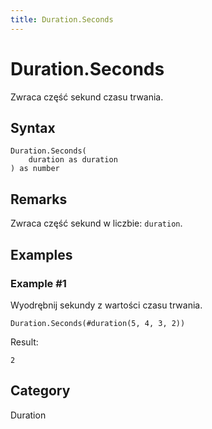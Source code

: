 ```yaml
---
title: Duration.Seconds
---
```


# Duration.Seconds


Zwraca część sekund czasu trwania.


## Syntax

```powerquery
Duration.Seconds(
    duration as duration
) as number
```


## Remarks

Zwraca część sekund w liczbie: <code>duration</code>.


## Examples

### Example #1 
Wyodrębnij sekundy z wartości czasu trwania.
```powerquery
Duration.Seconds(#duration(5, 4, 3, 2))
```

Result: 
```powerquery
2
```




## Category
Duration
